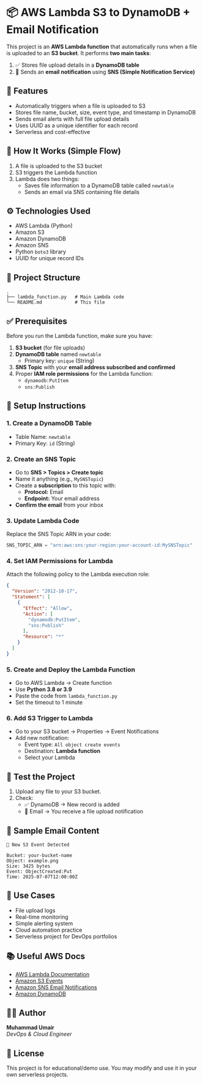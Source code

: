 
# 📦 AWS Lambda S3 to DynamoDB + Email Notification

This project is an **AWS Lambda function** that automatically runs when a file is uploaded to an **S3 bucket**. It performs **two main tasks**:

1. ✅ Stores file upload details in a **DynamoDB table**
2. 📧 Sends an **email notification** using **SNS (Simple Notification Service)**



## 🚀 Features

- Automatically triggers when a file is uploaded to S3
- Stores file name, bucket, size, event type, and timestamp in DynamoDB
- Sends email alerts with full file upload details
- Uses UUID as a unique identifier for each record
- Serverless and cost-effective


## 🧠 How It Works (Simple Flow)

1. A file is uploaded to the S3 bucket
2. S3 triggers the Lambda function
3. Lambda does two things:
   - Saves file information to a DynamoDB table called `newtable`
   - Sends an email via SNS containing file details



## ⚙️ Technologies Used

- AWS Lambda (Python)
- Amazon S3
- Amazon DynamoDB
- Amazon SNS
- Python `boto3` library
- UUID for unique record IDs



## 📁 Project Structure

```
.
├── lambda_function.py   # Main Lambda code
└── README.md            # This file
```


## ✅ Prerequisites

Before you run the Lambda function, make sure you have:

1. **S3 bucket** (for file uploads)
2. **DynamoDB table** named `newtable`  
   - Primary key: `unique` (String)
3. **SNS Topic** with your **email address subscribed and confirmed**
4. Proper **IAM role permissions** for the Lambda function:
   - `dynamodb:PutItem`
   - `sns:Publish`



## 🔧 Setup Instructions

### 1. Create a DynamoDB Table

- Table Name: `newtable`
- Primary Key: `id` (String)

### 2. Create an SNS Topic

- Go to **SNS > Topics > Create topic**
- Name it anything (e.g., `MySNSTopic`)
- Create a **subscription** to this topic with:
  - **Protocol:** Email
  - **Endpoint:** Your email address
- **Confirm the email** from your inbox

### 3. Update Lambda Code

Replace the SNS Topic ARN in your code:

```python
SNS_TOPIC_ARN = "arn:aws:sns:your-region:your-account-id:MySNSTopic"
```

### 4. Set IAM Permissions for Lambda

Attach the following policy to the Lambda execution role:

```json
{
  "Version": "2012-10-17",
  "Statement": [
    {
      "Effect": "Allow",
      "Action": [
        "dynamodb:PutItem",
        "sns:Publish"
      ],
      "Resource": "*"
    }
  ]
}
```

### 5. Create and Deploy the Lambda Function

- Go to AWS Lambda → Create function
- Use **Python 3.8 or 3.9**
- Paste the code from `lambda_function.py`
- Set the timeout to 1 minute

### 6. Add S3 Trigger to Lambda

- Go to your S3 bucket → Properties → Event Notifications
- Add new notification:
  - Event type: `All object create events`
  - Destination: **Lambda function**
  - Select your Lambda



## 🧪 Test the Project

1. Upload any file to your S3 bucket.
2. Check:
   - ✅ DynamoDB → New record is added
   - 📧 Email → You receive a file upload notification



## 📝 Sample Email Content

```
📂 New S3 Event Detected

Bucket: your-bucket-name
Object: example.png
Size: 3425 bytes
Event: ObjectCreated:Put
Time: 2025-07-07T12:00:00Z
```



## 📌 Use Cases

- File upload logs
- Real-time monitoring
- Simple alerting system
- Cloud automation practice
- Serverless project for DevOps portfolios


## 📚 Useful AWS Docs

- [AWS Lambda Documentation](https://docs.aws.amazon.com/lambda/latest/dg/welcome.html)
- [Amazon S3 Events](https://docs.aws.amazon.com/AmazonS3/latest/userguide/EventNotifications.html)
- [Amazon SNS Email Notifications](https://docs.aws.amazon.com/sns/latest/dg/sns-email-notifications.html)
- [Amazon DynamoDB](https://docs.aws.amazon.com/amazondynamodb/latest/developerguide/Introduction.html)



## 👨‍💻 Author

**Muhammad Umair**  
*DevOps & Cloud Engineer*



## 📌 License

This project is for educational/demo use. You may modify and use it in your own serverless projects.
